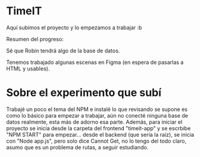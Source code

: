 # TimeIT

Aquí subimos el proyecto y lo empezamos a trabajar :b

Resumen del progreso:

Sé que Robin tendrá algo de la base de datos.

Tenemos trabajado algunas escenas en Figma (en espera de pasarlas a HTML y usables).

# Sobre el experimento que subí

Trabajé un poco el tema del NPM e instalé lo que revisando se supone es como lo básico para empezar a trabajar, aún no conecté ninguna base de datos realmente, esta más de adorno esa parte. Además, para iniciar el proyecto se inicia desde la carpeta del frontend "timeit-app" y se escrbibe "NPM START" para empezar... desde el backend (que sería la raíz), se inicia con "Node app.js", pero solo dice Cannot Get, no lo tengo del todo claro, asumo que es un problema de rutas, a seguir estudiando.
